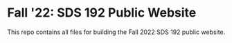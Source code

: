 # Fall '22: SDS 192 Public Website

This repo contains all files for building the Fall 2022 SDS 192 public website. 
